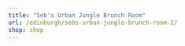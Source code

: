 ```yaml
---
title: "Seb's Urban Jungle Brunch Room"
url: /edinburgh/sebs-urban-jungle-brunch-room-2/
shop: shop
---
```

